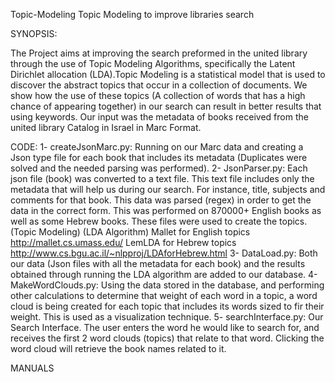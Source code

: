 Topic-Modeling
Topic Modeling to improve libraries search

SYNOPSIS:

The Project aims at improving the search preformed in the united library through the use of Topic Modeling Algorithms, specifically the Latent Dirichlet allocation (LDA).Topic Modeling is a statistical model that is used to discover the abstract topics that occur in a collection of documents. We show how the use of these topics (A collection of words that has a high chance of appearing together) in our search can result in better results that using keywords.
Our input was the metadata of books received from the united library Catalog in Israel in Marc Format.

CODE:
1- createJsonMarc.py: Running on our Marc data and creating a Json type file for each book that includes its metadata  (Duplicates were solved and the needed parsing was performed).
2- JsonParser.py: Each json file (book) was converted to a text file. This text file includes only the metadata that will help us during our search. For instance, title, subjects and comments for that book. This data was parsed (regex) in order to get the data in the correct form. This was performed on 870000+ English books as well as some Hebrew books. 
These files were used to create the topics.(Topic Modeling) (LDA Algorithm)
Mallet for English topics http://mallet.cs.umass.edu/
LemLDA for Hebrew topics   http://www.cs.bgu.ac.il/~nlpproj/LDAforHebrew.html 
3- DataLoad.py: Both our data (Json files with all the metadata for each book) and the results obtained through running the LDA algorithm are added to our database.
4- MakeWordClouds.py: Using the data stored in the database, and performing other calculations to determine that weight of each word in a topic, a word cloud is being created for each topic that includes its words sized to fir their weight. This is used as a visualization technique.
5- searchInterface.py: Our Search Interface. The user enters the word he would like to search for, and receives the first 2 word clouds (topics) that relate to that word. Clicking the word cloud will retrieve the book names related to it.

MANUALS
